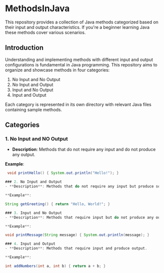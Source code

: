 # MethodsInJava
This repository provides a collection of Java methods categorized based on their input and output characteristics. If you're a beginner learning Java these methods cover various scenarios.

## Introduction

Understanding and implementing methods with different input and output configurations is fundamental in Java programming. This repository aims to organize and showcase methods in four categories: 
1. No Input and No Output
2. No Input and Output
3. Input and No Output
4. Input and Output

Each category is represented in its own directory with relevant Java files containing sample methods.

## Categories

### 1. No Input and NO Output
- **Description**: Methods that do not require any input and do not produce any output.
  
 **Example**:
  ```java
   void printHello() { System.out.println("Hello!"); }

### 2. No Input and Output 
- **Description**: Methods that do not require any input but produce some output.
  
 **Example**:
  
  String getGreeting() { return "Hello, World!"; }

### 3. Input and No Output
- **Description**: Methods that require input but do not produce any output.
  
 **Example**:
 
  void printMessage(String message) { System.out.println(message); }
  
### 4. Input and Output
- **Description**: Methods that require input and produce output.

 **Example**:
 
  int addNumbers(int a, int b) { return a + b; }
